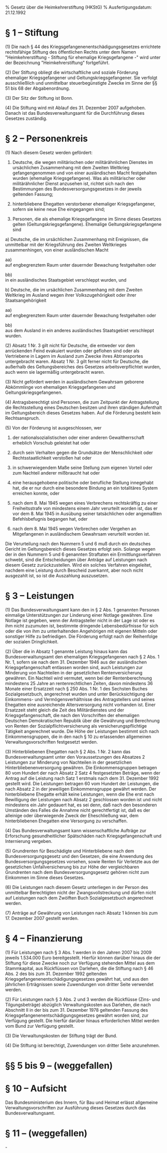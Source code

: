 % Gesetz über die Heimkehrerstiftung  (HKStG)
% Ausfertigungsdatum: 21.12.1992
 
# § 1 – Stiftung

(1) Die nach § 44 des Kriegsgefangenenentschädigungsgesetzes errichtete rechtsfähige Stiftung des öffentlichen Rechts unter dem Namen "Heimkehrerstiftung - Stiftung für ehemalige Kriegsgefangene -" wird unter der Bezeichnung "Heimkehrerstiftung" fortgeführt.

(2) Der Stiftung obliegt die wirtschaftliche und soziale Förderung ehemaliger Kriegsgefangener und Geltungskriegsgefangener. Sie verfolgt ausschließlich und unmittelbar steuerbegünstigte Zwecke im Sinne der §§ 51 bis 68 der Abgabenordnung.

(3) Der Sitz der Stiftung ist Bonn.

(4) Die Stiftung wird mit Ablauf des 31. Dezember 2007 aufgehoben. Danach ist das Bundesverwaltungsamt für die Durchführung dieses Gesetzes zuständig.

# § 2 – Personenkreis

(1) Nach diesem Gesetz werden gefördert:

1. Deutsche, die wegen militärischen oder militärähnlichen Dienstes im ursächlichen Zusammenhang mit dem Zweiten Weltkrieg gefangengenommen und von einer ausländischen Macht festgehalten wurden (ehemalige Kriegsgefangene). Was als militärischer oder militärähnlicher Dienst anzusehen ist, richtet sich nach den Bestimmungen des Bundesversorgungsgesetzes in der jeweils geltenden Fassung;

2. hinterbliebene Ehegatten verstorbener ehemaliger Kriegsgefangener, sofern sie keine neue Ehe eingegangen sind;

3. Personen, die als ehemalige Kriegsgefangene im Sinne dieses Gesetzes gelten (Geltungskriegsgefangene). Ehemalige Geltungskriegsgefangene sind

a) Deutsche, die im ursächlichen Zusammenhang mit Ereignissen, die unmittelbar mit der Kriegsführung des Zweiten Weltkrieges zusammenhingen, von einer ausländischen Macht

aa)  
auf engbegrenztem Raum unter dauernder Bewachung festgehalten oder

bb)  
in ein ausländisches Staatsgebiet verschleppt wurden, und

b) Deutsche, die im ursächlichen Zusammenhang mit dem Zweiten Weltkrieg im Ausland wegen ihrer Volkszugehörigkeit oder ihrer Staatsangehörigkeit

aa)  
auf engbegrenztem Raum unter dauernder Bewachung festgehalten oder

bb)  
aus dem Ausland in ein anderes ausländisches Staatsgebiet verschleppt wurden.

(2) Absatz 1 Nr. 3 gilt nicht für Deutsche, die entweder vor dem anrückenden Feind evakuiert wurden oder geflohen sind oder als Vertriebene in Lagern im Ausland zum Zwecke ihres Abtransportes untergebracht waren. Absatz 1 Nr. 3 gilt ferner nicht für Deutsche, die außerhalb des Geltungsbereiches des Gesetzes arbeitsverpflichtet wurden, auch wenn sie lagermäßig untergebracht waren.

(3) Nicht gefördert werden in ausländischem Gewahrsam geborene Abkömmlinge von ehemaligen Kriegsgefangenen und Geltungskriegsgefangenen.

(4) Antragsberechtigt sind Personen, die zum Zeitpunkt der Antragstellung die Rechtsstellung eines Deutschen besitzen und ihren ständigen Aufenthalt im Geltungsbereich dieses Gesetzes haben. Auf die Förderung besteht kein Rechtsanspruch.

(5) Von der Förderung ist ausgeschlossen, wer

1. der nationalsozialistischen oder einer anderen Gewaltherrschaft erheblich Vorschub geleistet hat oder

2. durch sein Verhalten gegen die Grundsätze der Menschlichkeit oder Rechtsstaatlichkeit verstoßen hat oder

3. in schwerwiegendem Maße seine Stellung zum eigenen Vorteil oder zum Nachteil anderer mißbraucht hat oder

4. eine herausgehobene politische oder berufliche Stellung innegehabt hat, die er nur durch eine besondere Bindung an ein totalitäres System erreichen konnte, oder

5. nach dem 8. Mai 1945 wegen eines Verbrechens rechtskräftig zu einer Freiheitsstrafe von mindestens einem Jahr verurteilt worden ist, das er vor dem 8. Mai 1945 in Ausübung seiner tatsächlichen oder angemaßten Befehlsbefugnis begangen hat, oder

6. nach dem 8. Mai 1945 wegen Verbrechen oder Vergehen an Mitgefangenen in ausländischem Gewahrsam verurteilt worden ist.

Die Verurteilung nach den Nummern 5 und 6 muß durch ein deutsches Gericht im Geltungsbereich dieses Gesetzes erfolgt sein. Solange wegen der in den Nummern 5 und 6 genannten Straftaten ein Ermittlungsverfahren schwebt, sind die Entscheidungen über Anträge auf Leistungen nach diesem Gesetz zurückzustellen. Wird ein solches Verfahren eingeleitet, nachdem eine Leistung durch Bescheid zuerkannt, aber noch nicht ausgezahlt ist, so ist die Auszahlung auszusetzen.

# § 3 – Leistungen

(1) Das Bundesverwaltungsamt kann den in § 2 Abs. 1 genannten Personen einmalige Unterstützungen zur Linderung einer Notlage gewähren. Eine Notlage ist gegeben, wenn der Antragsteller nicht in der Lage ist oder es ihm nicht zuzumuten ist, bestimmte dringende Lebensbedürfnisse für sich oder die von ihm zu unterhaltenden Angehörigen mit eigenen Mitteln oder sonstiger Hilfe zu befriedigen. Die Förderung erfolgt nach der Reihenfolge der sozialen Dringlichkeit.

(2) Über die in Absatz 1 genannte Leistung hinaus kann das Bundesverwaltungsamt den ehemaligen Kriegsgefangenen nach § 2 Abs. 1 Nr. 1, sofern sie nach dem 31. Dezember 1946 aus der ausländischen Kriegsgefangenschaft entlassen worden sind, auch Leistungen zur Minderung von Nachteilen in der gesetzlichen Rentenversicherung gewähren. Ein Nachteil wird vermutet, wenn bei der Rentenberechnung mindestens 25 Jahre an rentenrechtlichen Zeiten, davon mindestens 36 Monate einer Ersatzzeit nach § 250 Abs. 1 Nr. 1 des Sechsten Buches Sozialgesetzbuch, angerechnet wurden und unter Berücksichtigung der Einkommens- und Vermögensverhältnisse des Antragstellers und seines Ehegatten eine ausreichende Altersversorgung nicht vorhanden ist. Einer Ersatzzeit steht gleich die Zeit des Militärdienstes und der Kriegsgefangenschaft, die nach den Vorschriften der ehemaligen Deutschen Demokratischen Republik über die Gewährung und Berechnung von Renten der Sozialpflichtversicherung als versicherungspflichtige Tätigkeit angerechnet wurde. Die Höhe der Leistungen bestimmt sich nach Einkommensgruppen, die in den nach § 10 zu erlassenden allgemeinen Verwaltungsvorschriften festgesetzt werden.

(3) Hinterbliebenen Ehegatten nach § 2 Abs. 1 Nr. 2 kann das Bundesverwaltungsamt unter den Voraussetzungen des Absatzes 2 Leistungen zur Minderung von Nachteilen in der gesetzlichen Hinterbliebenenversorgung gewähren. Die Einkommensgruppen betragen 80 vom Hundert der nach Absatz 2 Satz 4 festgesetzten Beträge, wenn der Antrag auf die Leistung nach Satz 1 erstmals nach dem 31. Dezember 1992 gestellt wird. Die Leistungen betragen 60 vom Hundert der Leistungen, die nach Absatz 2 in der jeweiligen Einkommensgruppe gewährt werden. Der hinterbliebene Ehegatte erhält keine Leistungen, wenn die Ehe erst nach Bewilligung der Leistungen nach Absatz 2 geschlossen worden ist und nicht mindestens ein Jahr gedauert hat, es sei denn, daß nach den besonderen Umständen des Falles die Annahme nicht gerechtfertigt ist, daß es der alleinige oder überwiegende Zweck der Eheschließung war, dem hinterbliebenen Ehegatten eine Versorgung zu verschaffen.

(4) Das Bundesverwaltungsamt kann wissenschaftliche Aufträge zur Erforschung gesundheitlicher Spätschäden nach Kriegsgefangenschaft und Internierung vergeben.

(5) Grundrenten für Beschädigte und Hinterbliebene nach dem Bundesversorgungsgesetz und den Gesetzen, die eine Anwendung des Bundesversorgungsgesetzes vorsehen, sowie Renten für Verletzte aus der gesetzlichen Unfallversicherung bis zur Höhe der vergleichbaren Grundrenten nach dem Bundesversorgungsgesetz gehören nicht zum Einkommen im Sinne dieses Gesetzes.

(6) Die Leistungen nach diesem Gesetz unterliegen in der Person des unmittelbar Berechtigten nicht der Zwangsvollstreckung und dürfen nicht auf Leistungen nach dem Zwölften Buch Sozialgesetzbuch angerechnet werden.

(7) Anträge auf Gewährung von Leistungen nach Absatz 1 können bis zum 17. Dezember 2007 gestellt werden.

# § 4 – Finanzierung

(1) Für Leistungen nach § 3 Abs. 1 werden in den Jahren 2007 bis 2009 jeweils 1.534.000 Euro bereitgestellt. Hierfür können darüber hinaus die der Stiftung für diese Zwecke noch zur Verfügung stehenden Mittel aus dem Stammkapital, aus Rückflüssen von Darlehen, die die Stiftung nach § 46 Abs. 2 des bis zum 31. Dezember 1992 geltenden Kriegsgefangenenentschädigungsgesetzes gewährt hat, und aus den jährlichen Erträgnissen sowie Zuwendungen von dritter Seite verwendet werden.

(2) Für Leistungen nach § 3 Abs. 2 und 3 werden die Rückflüsse (Zins- und Tilgungsbeträge) abzüglich Verwaltungskosten aus Darlehen, die nach Abschnitt II in der bis zum 31. Dezember 1978 geltenden Fassung des Kriegsgefangenenentschädigungsgesetzes gewährt worden sind, zur Verfügung gestellt. Die hierfür darüber hinaus erforderlichen Mittel werden vom Bund zur Verfügung gestellt.

(3) Die Verwaltungskosten der Stiftung trägt der Bund.

(4) Die Stiftung ist berechtigt, Zuwendungen von dritter Seite anzunehmen.

# §§ 5 bis 9 – (weggefallen)

# § 10 – Aufsicht

Das Bundesministerium des Innern, für Bau und Heimat erlässt allgemeine Verwaltungsvorschriften zur Ausführung dieses Gesetzes durch das Bundesverwaltungsamt.

# § 11 – (weggefallen)

\-
